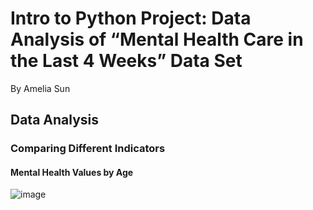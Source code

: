 # Intro to Python Project: Data Analysis of “Mental Health Care in the Last 4 Weeks” Data Set
By Amelia Sun

## Data Analysis

### Comparing Different Indicators

#### Mental Health Values by Age
![image](https://github.com/user-attachments/assets/01a1f635-f5cc-4df3-9e61-4c5af76d9d81)


